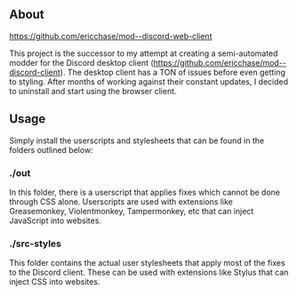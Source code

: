## About

https://github.com/ericchase/mod--discord-web-client

This project is the successor to my attempt at creating a semi-automated modder for the Discord desktop client (https://github.com/ericchase/mod--discord-client). The desktop client has a TON of issues before even getting to styling. After months of working against their constant updates, I decided to uninstall and start using the browser client.

## Usage

Simply install the userscripts and stylesheets that can be found in the folders outlined below:

### ./out

In this folder, there is a userscript that applies fixes which cannot be done through CSS alone. Userscripts are used with extensions like Greasemonkey, Violentmonkey, Tampermonkey, etc that can inject JavaScript into websites.

### ./src-styles

This folder contains the actual user stylesheets that apply most of the fixes to the Discord client. These can be used with extensions like Stylus that can inject CSS into websites.
